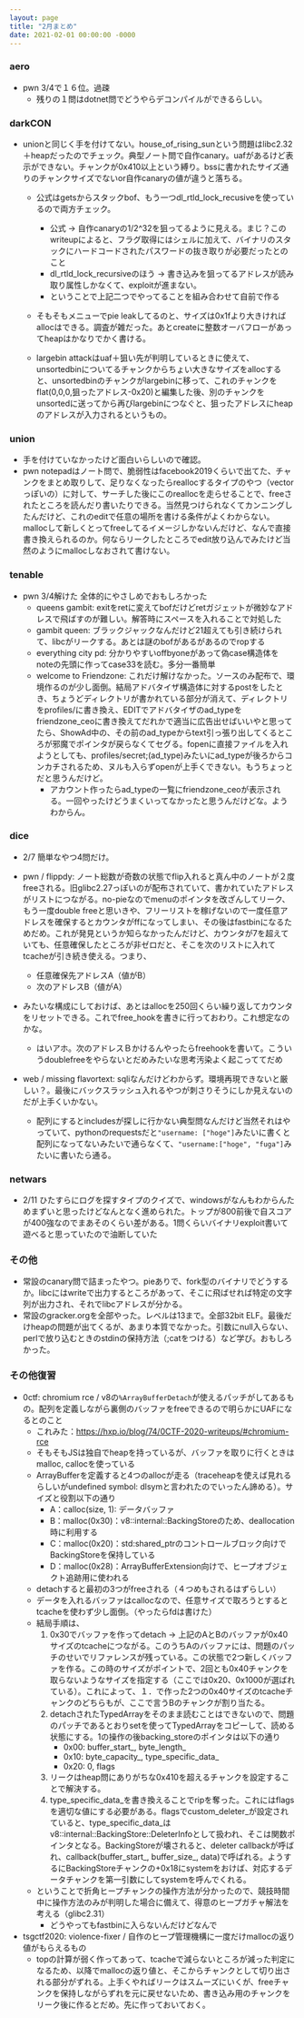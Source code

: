 ```yaml
---
layout: page
title: "2月まとめ"
date: 2021-02-01 00:00:00 -0000
---
```

### aero
- pwn 3/4で１６位。過疎
    - 残りの１問はdotnet問でどうやらデコンパイルができるらしい。

### darkCON
- unionと同じく手を付けてない。house_of_rising_sunという問題はlibc2.32＋heapだったのでチェック。典型ノート問で自作canary。uafがあるけど表示ができない。チャンクが0x410以上という縛り。bssに書かれたサイズ通りのチャンクサイズでないor自作canaryの値が違うと落ちる。
    - 公式はgetsからスタックbof、もう一つdl_rtld_lock_recusiveを使っているので両方チェック。
        - 公式 → 自作canaryの1/2^32を狙ってるように見える。まじ？このwriteupによると、フラグ取得にはシェルに加えて、バイナリのスタックにハードコードされたパスワードの抜き取りが必要だったとのこと
        - dl_rtld_lock_recursiveのほう → 書き込みを狙ってるアドレスが読み取り属性しかなくて、exploitが進まない。
        - ということで上記二つでやってることを組み合わせて自前で作る

    - そもそもメニューでpie leakしてるのと、サイズは0x1fより大きければallocはできる。調査が雑だった。あとcreateに整数オーバフローがあってheapはかなりでかく書ける。
    - largebin attackはuaf＋狙い先が判明しているときに使えて、unsortedbinについてるチャンクからちょい大きなサイズをallocすると、unsortedbinのチャンクがlargebinに移って、これのチャンクをflat(0,0,0,狙ったアドレス-0x20)と編集した後、別のチャンクをunsortedに送ってから再びlargebinにつなぐと、狙ったアドレスにheapのアドレスが入力されるというもの。
    
### union
- 手を付けていなかったけど面白いらしいので確認。
- pwn notepadはノート問で、脆弱性はfacebook2019くらいで出てた、チャンクをまとめ取りして、足りなくなったらreallocするタイプのやつ（vectorっぽいの）に対して、サーチした後にこのreallocを走らせることで、freeされたところを読んだり書いたりできる。当然見つけられなくてカンニングしたんだけど、これのeditで任意の場所を書ける条件がよくわからない。mallocして新しくとってfreeしてるイメージしかないんだけど、なんで直接書き換えられるのか。何ならリークしたところでedit放り込んでみたけど当然のようにmallocしなおされて書けない。


### tenable
- pwn 3/4解けた 全体的にやさしめでおもしろかった
    - queens gambit: exitをretに変えてbofだけどretガジェットが微妙なアドレスで飛ばすのが難しい。解答時にスペースを入れることで対処した
    - gambit queen: ブラックジャックなんだけど21超えても引き続けられて、libcがリークする。あとは謎のbofがあるがあるのでropする
    - everything city pd: 分かりやすいoffbyoneがあって偽case構造体をnoteの先頭に作ってcase33を読む。多分一番簡単
    - welcome to Friendzone: これだけ解けなかった。ソースのみ配布で、環境作るのが少し面倒。結局アドバタイザ構造体に対するpostをしたとき、ちょうどディレクトリが書かれている部分が消えて、ディレクトリをprofiles/に書き換え、EDITでアドバタイザのad_typeをfriendzone_ceoに書き換えてだれかで適当に広告出せばいいやと思ってたら、ShowAd中の、その前のad_typeからtext引っ張り出してくるところが邪魔でポインタが戻らなくてセグる。fopenに直接ファイルを入れようとしても、profiles/secret;(ad_type)みたいにad_typeが後ろからコンカチされるため、ヌルも入らずopenが上手くできない。もうちょっとだと思うんだけど。
        - アカウント作ったらad_typeの一覧にfriendzone_ceoが表示される。一回やったけどうまくいってなかったと思うんだけどな。ようわからん。

### dice
- 2/7 簡単なやつ4問だけ。
- pwn / flippdy: ノート総数が奇数の状態でflip入れると真ん中のノートが２度freeされる。旧glibc2.27っぽいのが配布されていて、書かれていたアドレスがリストにつながる。no-pieなのでmenuのポインタを改ざんしてリーク、もう一度double freeと思いきや、フリーリストを稼げないので一度任意アドレスを確保するとカウンタがffになってしまい、その後はfastbinになるためだめ。これが発見というか知らなかったんだけど、カウンタが7を超えていても、任意確保したところが非ゼロだと、そこを次のリストに入れてtcacheが引き続き使える。つまり、
    - 任意確保先アドレスA（値がB）
    - 次のアドレスB（値がA）
- みたいな構成にしておけば、あとはallocを250回くらい繰り返してカウンタをリセットできる。これでfree_hookを書きに行っておわり。これ想定なのかな。
    - はいアホ。次のアドレスＢかけるんやったらfreehookを書いて。こういうdoublefreeをやらないとだめみたいな思考汚染よく起こっててだめ

- web / missing flavortext: sqliなんだけどわからず。環境再現できないと厳しい？。最後にバックスラッシュ入れるやつが刺さりそうにしか見えないのだが上手くいかない。
    - 配列にするとincludesが探しに行かない典型問なんだけど当然それはやっていて、pythonのrequestsだと`"username: ["hoge"]`みたいに書くと配列になってないみたいで通らなくて、`"username:["hoge", "fuga"]`みたいに書いたら通る。

### netwars
- 2/11 ひたすらにログを探すタイプのクイズで、windowsがなんもわからんためまずいと思ったけどなんとなく進められた。トップが800前後で自スコアが400強なのでまあそのくらい差がある。1問くらいバイナリexploit書いて遊べると思っていたので油断していた

### その他
- 常設のcanary問で詰まったやつ。pieありで、fork型のバイナリでどうするか。libcにはwriteで出力するところがあって、そこに飛ばせれば特定の文字列が出力され、それでlibcアドレスが分かる。
- 常設のgracker.orgを全部やった。レベルは13まで。全部32bit ELF。最後だけheapの問題が出てくるが、あまり本質でなかった。引数にnull入らない、perlで放り込むときのstdinの保持方法（;catをつける）など学び。おもしろかった。

### その他復習
- 0ctf: chromium rce / v8の`%ArrayBufferDetach`が使えるパッチがしてあるもの。配列を定義しながら裏側のバッファをfreeできるので明らかにUAFになるとのこと
    - これみた：https://hxp.io/blog/74/0CTF-2020-writeups/#chromium-rce
    - そもそもJSは独自でheapを持っているが、バッファを取りに行くときはmalloc, callocを使っている
    - ArrayBufferを定義すると4つのallocが走る（traceheapを使えば見れるらしいがundefined symbol: dlsymと言われたのでいったん諦める）。サイズと役割以下の通り
        - A：calloc(size, 1): データバッファ
        - B：malloc(0x30)：v8::internal::BackingStoreのため、deallocation時に利用する
        - C：malloc(0x20)：std:shared_ptrのコントロールブロック向けでBackingStoreを保持している
        - D：malloc(0x28)：ArrayBufferExtension向けで、ヒープオブジェクト追跡用に使われる
    - detachすると最初の3つがfreeされる（４つめもされるはずらしい）
    - データを入れるバッファはcallocなので、任意サイズで取ろうとするとtcacheを使わず少し面倒。（やったらfdは書けた）
    - 結局手順は、
        1. 0x30でバッファを作ってdetach → 上記のAとBのバッファが0x40サイズのtcacheにつながる。このうちAのバッファには、問題のパッチのせいでリファレンスが残っている。この状態で2つ新しくバッファを作る。この時のサイズがポイントで、2回とも0x40チャンクを取らないようなサイズを指定する（ここでは0x20、0x1000が選ばれている）。これによって、１．で作った2つの0x40サイズのtcacheチャンクのどちらもが、ここで言うBのチャンクが割り当たる。
        2. detachされたTypedArrayをそのまま読むことはできないので、問題のパッチであるとおりsetを使ってTypedArrayをコピーして、読める状態にする。1の操作の後backing_storeのポインタは以下の通り
            - 0x00: buffer_start_, byte_length_
            - 0x10: byte_capacity_, type_specific_data_
            - 0x20: 0, flags
        3. リークはheap問にありがちな0x410を超えるチャンクを設定することで解決する。
        4. type_specific_data_を書き換えることでripを奪った。これにはflagsを適切な値にする必要がある。flagsでcustom_deleter_が設定されていると、type_specific_data_はv8::internal::BackingStore::DeleterInfoとして扱われ、そこは関数ポインタとなる。BackingStoreが壊されると、deleter callbackが呼ばれ、callback(buffer_start_, buffer_size_, data)で呼ばれる。ようするにBackingStoreチャンクの+0x18にsystemをおけば、対応するデータチャンクを第一引数にしてsystemを呼んでくれる。
    - ということで折角ヒープチャンクの操作方法が分かったので、競技時間中に操作方法のみが判明した場合に備えて、得意のヒープガチャ解法を考える（glibc2.31）
        - どうやってもfastbinに入らないんだけどなんで
- tsgctf2020: violence-fixer / 自作のヒープ管理機構に一度だけmallocの返り値がもらえるもの
    - topの計算が弱く作ってあって、tcacheで減らないところが減った判定になるため、以降でmallocの返り値と、そこからチャンクとして切り出される部分がずれる。上手くやればリークはスムーズにいくが、freeチャンクを保持しながらずれを元に戻せないため、書き込み用のチャンクをリーク後に作るとだめ。先に作っておいておく。
